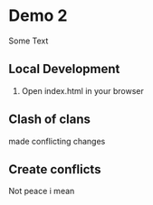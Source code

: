 # Demo 2

Some Text

## Local Development
1. Open index.html in your browser

## Clash of clans
made conflicting changes
## Create conflicts 
Not peace i mean
